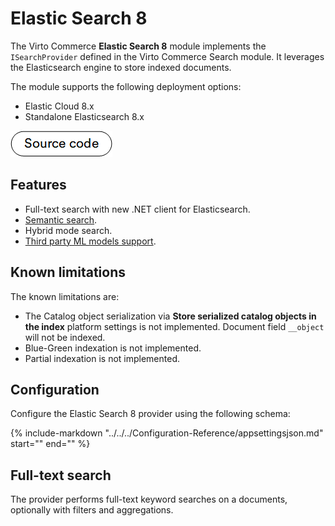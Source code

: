 # Elastic Search 8

The Virto Commerce **Elastic Search 8** module implements the `ISearchProvider` defined in the Virto Commerce Search module. It leverages the Elasticsearch engine to store indexed documents.

The module supports the following deployment options:

* Elastic Cloud 8.x
* Standalone Elasticsearch 8.x

[![Source code](media/source_code.png)](https://github.com/VirtoCommerce/vc-module-elastic-search-8/)

## Features

* Full-text search with new .NET client for Elasticsearch.
* [Semantic search](semantic-search.md).
* Hybrid mode search.
* [Third party ML models support](semantic-search.md#semantic-search-and-third-party-ml-model-setup).

## Known limitations

The known limitations are: 

* The Catalog object serialization via **Store serialized catalog objects in the index** platform settings is not implemented. Document field `__object` will not be indexed.
* Blue-Green indexation is not implemented.
* Partial indexation is not implemented.

## Configuration

Configure the Elastic Search 8 provider using the following schema:

{%
   include-markdown "../../../Configuration-Reference/appsettingsjson.md"
   start="<!--elasticsearch8-start-->"
   end="<!--elasticsearch8-end-->"
%}


## Full-text search 
The provider performs full-text keyword searches on a documents, optionally with filters and aggregations.
